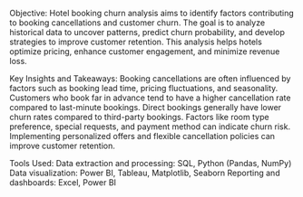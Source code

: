 Objective: 
Hotel booking churn analysis aims to identify factors contributing to booking cancellations and customer churn. The goal is to analyze historical data to uncover patterns, predict churn probability, and develop strategies to improve customer retention. This analysis helps hotels optimize pricing, enhance customer engagement, and minimize revenue loss.

Key Insights and Takeaways: 
Booking cancellations are often influenced by factors such as booking lead time, pricing fluctuations, and seasonality.
Customers who book far in advance tend to have a higher cancellation rate compared to last-minute bookings.
Direct bookings generally have lower churn rates compared to third-party bookings.
Factors like room type preference, special requests, and payment method can indicate churn risk.
Implementing personalized offers and flexible cancellation policies can improve customer retention.

Tools Used: 
Data extraction and processing: SQL, Python (Pandas, NumPy)
Data visualization: Power BI, Tableau, Matplotlib, Seaborn
Reporting and dashboards: Excel, Power BI
